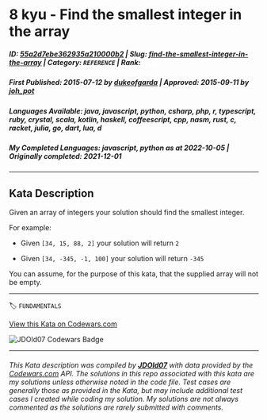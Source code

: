 # 8 kyu - Find the smallest integer in the array

##### **ID**: [55a2d7ebe362935a210000b2](https://www.codewars.com/kata/55a2d7ebe362935a210000b2) | **Slug**: [find-the-smallest-integer-in-the-array](https://www.codewars.com/kata/55a2d7ebe362935a210000b2) | **Category**: `REFERENCE` | **Rank**: <span style="color:white">8 kyu</span>

##### **First Published**: 2015-07-12 ***by*** [dukeofgarda](https://www.codewars.com/users/dukeofgarda) | **Approved**: 2015-09-11 ***by*** [joh_pot](https://www.codewars.com/users/joh_pot)

##### **Languages Available**: java, javascript, python, csharp, php, r, typescript, ruby, crystal, scala, kotlin, haskell, coffeescript, cpp, nasm, rust, c, racket, julia, go, dart, lua, d

##### **My Completed Languages**: javascript, python ***as at*** 2022-10-05 | **Originally completed**: 2021-12-01

---

## Kata Description


Given an array of integers your solution should find the smallest integer. 



For example:



- Given `[34, 15, 88, 2]` your solution will return `2`

- Given `[34, -345, -1, 100]` your solution will return `-345`



You can assume, for the purpose of this kata, that the supplied array will not be empty.



---


🏷 `FUNDAMENTALS`


[View this Kata on Codewars.com](https://www.codewars.com/kata/55a2d7ebe362935a210000b2)

![](https://www.codewars.com/users/jdold07/badges/large "JDOld07 Codewars Badge")

---

###### *This Kata description was compiled by [**JDOld07**](https://tpstech.dev) with data provided by the [Codewars.com](https://www.codewars.com) API.  The solutions in this repo associated with this kata are my solutions unless otherwise noted in the code file.  Test cases are generally those as provided in the Kata, but may include additional test cases I created while coding my solution.  My solutions are not always commented as the solutions are rarely submitted with comments.*

